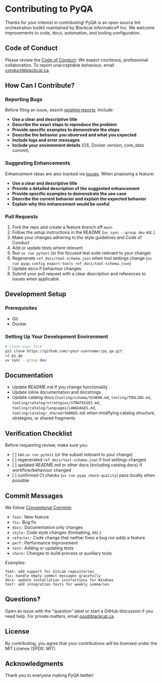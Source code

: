 <!-- SPDX-License-Identifier: MIT -->

<!-- Copyright (c) 2025 Blackcat Informatics® Inc. -->

# Contributing to PyQA

Thanks for your interest in contributing! PyQA is an open source lint orchestration toolkit maintained by Blackcat Informatics® Inc. We welcome improvements to code, docs, automation, and tooling configuration.

## Code of Conduct

Please review the [Code of Conduct](CODE_OF_CONDUCT.md). We expect courteous, professional collaboration. To report unacceptable behaviour, email <conduct@blackcat.ca>.

## How Can I Contribute?

### Reporting Bugs

Before filing an issue, search [existing reports](https://github.com/paudley/py_qa/issues). Include:

- **Use a clear and descriptive title**
- **Describe the exact steps to reproduce the problem**
- **Provide specific examples to demonstrate the steps**
- **Describe the behavior you observed and what you expected**
- **Include logs and error messages**
- **Include your environment details** (OS, Docker version, core_data commit)

### Suggesting Enhancements

Enhancement ideas are also tracked via [issues](https://github.com/paudley/py_qa/issues). When proposing a feature:

- **Use a clear and descriptive title**
- **Provide a detailed description of the suggested enhancement**
- **Provide specific examples to demonstrate the use case**
- **Describe the current behavior and explain the expected behavior**
- **Explain why this enhancement would be useful**

### Pull Requests

1. Fork the repo and create a feature branch off `main`
1. Follow the setup instructions in the README (`uv sync --group dev` etc.)
1. Make your changes adhering to the style guidelines and Code of Conduct
1. Add or update tests where relevant
1. Run `uv run pytest` (or the focused test suite relevant to your change)
1. Regenerate `ref_docs/tool-schema.json` when tool settings change (`uv run pyqa config export-tools ref_docs/tool-schema.json`)
1. Update docs if behaviour changes
1. Submit your pull request with a clear description and references to issues when applicable

## Development Setup

### Prerequisites

- Git
- Docker

### Setting Up Your Development Environment

```bash
# Clone your fork
git clone https://github.com/<your-username>/py_qa.git
cd py_qa
uv sync --group dev
```

## Documentation

- Update README.md if you change functionality
- Update inline documentation and docstrings
- Update catalog docs (`tooling/schema/SCHEMA.md`, `tooling/TOOLING.md`,
  `tooling/catalog/strategies/STRATEGIES.md`, `tooling/catalog/languages/LANGUAGES.md`,
  `tooling/catalog/_shared/SHARED.md`) when modifying catalog structure,
  strategies, or shared fragments

## Verification Checklist

Before requesting review, make sure you:

- \[ \] ran `uv run pytest` (or the subset relevant to your change)
- \[ \] regenerated `ref_docs/tool-schema.json` if tool settings changed
- \[ \] updated README.md or other docs (including catalog docs) if workflow/behaviour changed
- \[ \] confirmed CI checks (`uv run pyqa check-quality`) pass locally when possible

## Commit Messages

We follow [Conventional Commits](https://www.conventionalcommits.org/):

- `feat:` New feature
- `fix:` Bug fix
- `docs:` Documentation only changes
- `style:` Code style changes (formatting, etc.)
- `refactor:` Code change that neither fixes a bug nor adds a feature
- `perf:` Performance improvement
- `test:` Adding or updating tests
- `chore:` Changes to build process or auxiliary tools

Examples:

```
feat: add support for GitLab repositories
fix: handle empty commit messages gracefully
docs: update installation instructions for Windows
test: add integration tests for weekly summaries
```

## Questions?

Open an issue with the "question" label or start a GitHub discussion if you need help. For private matters, email <oss@blackcat.ca>.

## License

By contributing, you agree that your contributions will be licensed under the MIT License (SPDX: MIT).

## Acknowledgments

Thank you to everyone making PyQA better!
